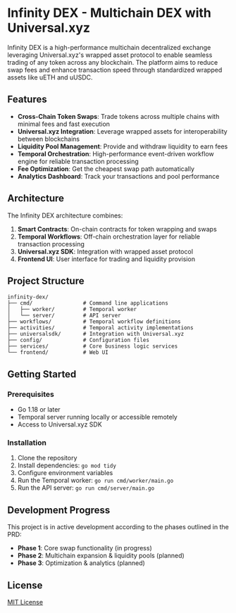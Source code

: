 # Infinity DEX - Multichain DEX with Universal.xyz

Infinity DEX is a high-performance multichain decentralized exchange leveraging Universal.xyz's wrapped asset protocol to enable seamless trading of any token across any blockchain. The platform aims to reduce swap fees and enhance transaction speed through standardized wrapped assets like uETH and uUSDC.

## Features

- **Cross-Chain Token Swaps**: Trade tokens across multiple chains with minimal fees and fast execution
- **Universal.xyz Integration**: Leverage wrapped assets for interoperability between blockchains
- **Liquidity Pool Management**: Provide and withdraw liquidity to earn fees
- **Temporal Orchestration**: High-performance event-driven workflow engine for reliable transaction processing
- **Fee Optimization**: Get the cheapest swap path automatically
- **Analytics Dashboard**: Track your transactions and pool performance

## Architecture

The Infinity DEX architecture combines:

1. **Smart Contracts**: On-chain contracts for token wrapping and swaps
2. **Temporal Workflows**: Off-chain orchestration layer for reliable transaction processing
3. **Universal.xyz SDK**: Integration with wrapped asset protocol
4. **Frontend UI**: User interface for trading and liquidity provision

## Project Structure

```
infinity-dex/
├── cmd/                # Command line applications
│   ├── worker/         # Temporal worker
│   └── server/         # API server
├── workflows/          # Temporal workflow definitions
├── activities/         # Temporal activity implementations
├── universalsdk/       # Integration with Universal.xyz
├── config/             # Configuration files
├── services/           # Core business logic services
└── frontend/           # Web UI
```

## Getting Started

### Prerequisites

- Go 1.18 or later
- Temporal server running locally or accessible remotely
- Access to Universal.xyz SDK

### Installation

1. Clone the repository
2. Install dependencies: `go mod tidy`
3. Configure environment variables
4. Run the Temporal worker: `go run cmd/worker/main.go`
5. Run the API server: `go run cmd/server/main.go`

## Development Progress

This project is in active development according to the phases outlined in the PRD:

- **Phase 1**: Core swap functionality (in progress)
- **Phase 2**: Multichain expansion & liquidity pools (planned)
- **Phase 3**: Optimization & analytics (planned)

## License

[MIT License](LICENSE) 